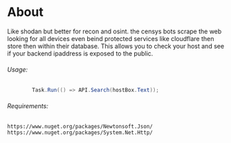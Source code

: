 # About 
Like shodan but better for recon and osint. the censys bots scrape the web looking for all devices even beind protected services like cloudflare then store then within their database.
This allows you to check your host and see if your backend ipaddress is exposed to the public. 

###### Usage:
```cs
        Task.Run(() => API.Search(hostBox.Text)); 
```

###### Requirements:
```
https://www.nuget.org/packages/Newtonsoft.Json/
https://www.nuget.org/packages/System.Net.Http/
```
